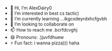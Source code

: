 - 👋 Hi, I’m AlexDairy0
- 👀 I’m interested in best cs tactic)
- 🌱 I’m currently learning ...ikgcxdeyrdxhcfgvbh
- 💞️ I’m looking to collaborate on 
- 📫 How to reach me .bcrfdcvghj
- 😄 Pronouns: .)juvfdhuew
- ⚡ Fun fact: i wanna pizza))) haha
<!---
AlexDairy0/AlexDairy0 is a ✨ special ✨ repository because its `README.md` (this file) appears on your GitHub profile.
You can click the Preview link to take a look at your changes.
---

